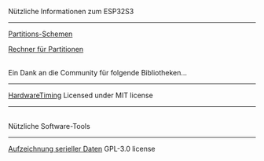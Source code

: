 Nützliche Informationen zum ESP32S3

****

[Partitions-Schemen](https://github.com/espressif/arduino-esp32/tree/master/tools/partitions)

[Rechner für Partitionen](https://esp32.jgarrettcorbin.com/)

<br>
Ein Dank an die Community für folgende Bibliotheken...
<br>

*****

[HardwareTiming](https://github.com/khoih-prog/ESP32TimerInterrupt)
Licensed under MIT license

****
<br>
Nützliche Software-Tools

****

[Aufzeichnung serieller Daten](https://github.com/chillibasket/processing-grapher.git) GPL-3.0 license
